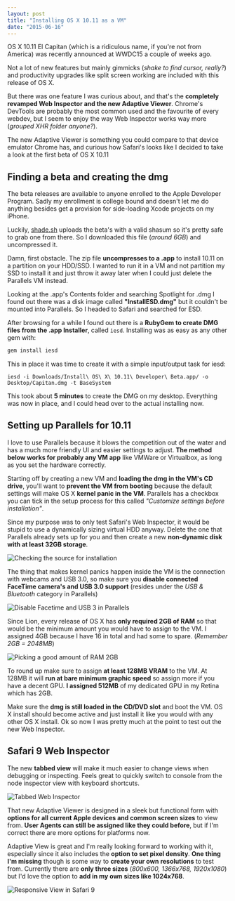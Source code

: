 ```yaml
---
layout: post
title: "Installing OS X 10.11 as a VM"
date: "2015-06-16"
---
```


OS X 10.11 El Capitan (which is a ridiculous name, if you're not from America) was recently announced at WWDC15 a couple of weeks ago.  

Not a lot of new features but mainly gimmicks (_shake to find cursor, really?_) and productivity upgrades like split screen working are included with this release of OS X.

But there was one feature I was curious about, and that's the **completely revamped Web Inspector and the new Adaptive Viewer**. Chrome's DevTools are probably the most common used and the favourite of every webdev, but I seem to enjoy the way Web Inspector works way more (_grouped XHR folder anyone?_).  

The new Adaptive Viewer is something you could compare to that device emulator Chrome has, and curious how Safari's looks like I decided to take a look at the first beta of OS X 10.11

## Finding a beta and creating the dmg

The beta releases are available to anyone enrolled to the Apple Developer Program. Sadly my enrollment is college bound and doesn't let me do anything besides get a provision for side-loading Xcode projects on my iPhone.

Luckily, [shade.sh](https://blog.shade.sh/index.php/os-x-beta) uploads the beta's with a valid shasum so it's pretty safe to grab one from there. So I downloaded this file (*around 6GB*) and uncompressed it.

Damn, first obstacle. The zip file **uncompresses to a .app** to install 10.11 on a partition on your HDD/SSD. I wanted to run it in a VM and not partition my SSD to install it and just throw it away later when I could just delete the Parallels VM instead.

Looking at the .app's Contents folder and searching Spotlight for .dmg I found out there was a disk image called **"InstallESD.dmg"** but it couldn't be mounted into Parallels. So I headed to Safari and searched for ESD.

After browsing for a while I found out there is a **RubyGem to create DMG files from the .app Installer**, called `iesd`. Installing was as easy as any other gem with:

```ruby
gem install iesd
```

This in place it was time to create it with a simple input/output task for iesd:

```console
iesd -i Downloads/Install\ OS\ X\ 10.11\ Developer\ Beta.app/ -o Desktop/Capitan.dmg -t BaseSystem
```

This took about **5 minutes** to create the DMG on my desktop. Everything was now in place, and I could head over to the actual installing now.

## Setting up Parallels for 10.11

I love to use Parallels because it blows the competition out of the water and has a much more friendly UI and easier settings to adjust. **The method below works for probably any VM app** like VMWare or Virtualbox, as long as you set the hardware correctly.

Starting off by creating a new VM and **loading the dmg in the VM's CD drive**, you'll want to **prevent the VM from booting** because the default settings will make OS X **kernel panic in the VM**. Parallels has a checkbox you can tick in the setup process for this called _"Customize settings before installation"_.

Since my purpose was to only test Safari's Web Inspector, it would be stupid to use a dynamically sizing virtual HDD anyway. Delete the one that Parallels already sets up for you and then create a new **non-dynamic disk with at least 32GB storage**.

![Checking the source for installation](https://res.cloudinary.com/thibault-maekelbergh/image/upload/c_scale,w_493/v1434456640/Capitan%20VM/Screen_Shot_2015-06-16_at_13.35.59_ywnlct.png)

The thing that makes kernel panics happen inside the VM is the connection with webcams and USB 3.0, so make sure you **disable connected FaceTime camera's and USB 3.0 support** (resides under the _USB & Bluetooth_ category in Parallels)

![Disable Facetime and USB 3 in Parallels](https://res.cloudinary.com/thibault-maekelbergh/image/upload/c_scale,w_1024/v1434457396/Capitan%20VM/Screen_Shot_2015-06-16_at_14.22.23_urfeeq.png)

Since Lion, every release of OS X has **only required 2GB of RAM** so that would be the minimum amount you would have to assign to the VM. I assigned 4GB because I have 16 in total and had some to spare. (_Remember 2GB = 2048MB_)

![Picking a good amount of RAM 2GB](https://res.cloudinary.com/thibault-maekelbergh/image/upload/c_scale,w_1024/v1434457704/Capitan%20VM/Screen_Shot_2015-06-16_at_14.28.00.png)

To round up make sure to assign **at least 128MB VRAM** to the VM. At 128MB it will **run at bare minimum graphic speed** so assign more if you have a decent GPU. **I assigned 512MB** of my dedicated GPU in my Retina which has 2GB.

Make sure the **dmg is still loaded in the CD/DVD slot** and boot the VM. OS X install should become active and just install it like you would with any other OS X install. Ok so now I was pretty much at the point to test out the new Web Inspector.

## Safari 9 Web Inspector

The new **tabbed view** will make it much easier to change views when debugging or inspecting. Feels great to quickly switch to console from the node inspector view with keyboard shortcuts.

![Tabbed Web Inspector](https://res.cloudinary.com/thibault-maekelbergh/image/upload/c_scale,w_1024/v1434456639/Capitan%20VM/Screen_Shot_2015-06-15_at_13.44.13_bkcagn.png)

That new Adaptive Viewer is designed in a sleek but functional form with **options for all current Apple devices and common screen sizes** to view from. **User Agents can still be assigned like they could before**, but if I'm correct there are more options for platforms now.

Adaptive View is great and I'm really looking forward to working with it, especially since it also includes the **option to set pixel density**. **One thing I'm missing** though is some way to **create your own resolutions** to test from. Currently there are **only three sizes** (_800x600, 1366x768, 1920x1080_) but I'd love the option to **add in my own sizes like 1024x768**.

![Responsive View in Safari 9](https://res.cloudinary.com/thibault-maekelbergh/image/upload/v1434457581/Capitan%20VM/Screen_Shot_2015-06-15_at_13.44.06_tmelh7.png)
